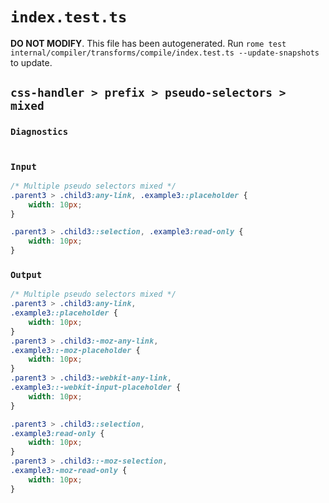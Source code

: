 # `index.test.ts`

**DO NOT MODIFY**. This file has been autogenerated. Run `rome test internal/compiler/transforms/compile/index.test.ts --update-snapshots` to update.

## `css-handler > prefix > pseudo-selectors > mixed`

### `Diagnostics`

```css

```

### `Input`

```css
/* Multiple pseudo selectors mixed */
.parent3 > .child3:any-link, .example3::placeholder {
	width: 10px;
}

.parent3 > .child3::selection, .example3:read-only {
	width: 10px;
}
```

### `Output`

```css
/* Multiple pseudo selectors mixed */
.parent3 > .child3:any-link,
.example3::placeholder {
	width: 10px;
}
.parent3 > .child3:-moz-any-link,
.example3::-moz-placeholder {
	width: 10px;
}
.parent3 > .child3:-webkit-any-link,
.example3::-webkit-input-placeholder {
	width: 10px;
}

.parent3 > .child3::selection,
.example3:read-only {
	width: 10px;
}
.parent3 > .child3::-moz-selection,
.example3:-moz-read-only {
	width: 10px;
}

```
